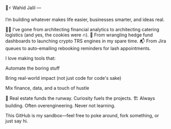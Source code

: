 🧠⚡️ Wahid Jalil — 

I’m building whatever makes life easier, businesses smarter, and ideas real.

👨‍🍳 I’ve gone from architecting financial analytics to architecting catering logistics (and yes, the cookies were 🔥).
💸 From wrangling hedge fund dashboards to launching crypto TRS engines in my spare time.
📬 From Jira queues to auto-emailing rebooking reminders for lash appointments.

I love making tools that:

Automate the boring stuff

Bring real-world impact (not just code for code's sake)

Mix finance, data, and a touch of hustle

💼 Real estate funds the runway. Curiosity fuels the projects.
🏗️ Always building. Often overengineering. Never not learning.

This GitHub is my sandbox—feel free to poke around, fork something, or just say hi.
